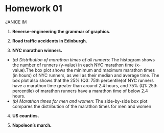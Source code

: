 Homework 01
================
JANICE IM


1.  **Reverse-engineering the grammar of graphics.**

2.  **Road traffic accidents in Edinburgh.**

3.  **NYC marathon winners.**
 + *(a) Distribution of marathon times of all runners:* The histogram shows the number of runners (y-value) in each NYC marathon time (x-value).The box plot shows the minimum and maximum marathon times (in hours) of NYC runners, as well as their median and average time. The box plot also shows that the 25% (Q3: 75th percentile)of NYC runners have a marathon time greater than around 2.4 hours, and 75% (Q1: 25th percentile) of marathon runners have a marathon time of below 2.4 hours.  
 + *(b) Marathon times for men and women:* The side-by-side box plot compares the distribution of the marathon times for men and women

4.  **US counties.**

5.  **Napoleon’s march.**
